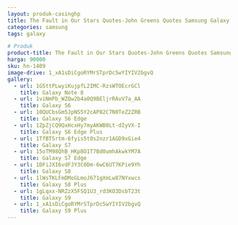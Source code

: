 ```yaml
---
layout: produk-casinghp
title: The Fault in Our Stars Quotes-John Greens Quotes Samsung Galaxy S9 Plus Case
categories: samsung
tags: galaxy

# Produk
product-title: The Fault in Our Stars Quotes-John Greens Quotes Samsung Galaxy S9 Plus Case
harga: 90000
sku: hn-1409
image-drive: 1_xA1sDiCgoRYMrSTprDc5wYIYIV2bgvQ
gallery:
  - url: 1G5ttPLwyiKujpfL2IMC-RzsWTOEcrGCl
    title: Galaxy Note 8
  - url: 1viNmPb_WZQw2b4a0Q9BEljrRAvV7a_AA
    title: Galaxy S6
  - url: 10QUCbsGm5JpNS5Y2cAP82C7N0TeZ2ZRB
    title: Galaxy S6 Edge
  - url: 1ZpZjCQ9QxHcxHy7myAKWB0Lt-dIyVX-I
    title: Galaxy S6 Edge Plus
  - url: 1TfBTSrtm-6fyis5t0s2nzr1AGD9xGie4
    title: Galaxy S7
  - url: 15oTM98QhB_HKp8O1T7Bd0umhAkwkYM7A
    title: Galaxy S7 Edge
  - url: 1DFiJXI6vdFJY3C0Dm-6wC6UT7KPie9Yh
    title: Galaxy S8
  - url: 1lWsTKLFmDMoGLmoJ671gXmLw87NYxwcs
    title: Galaxy S8 Plus
  - url: 1gLqxx-NRZzX5FSQ1U3_rd3KO3DsbT23t
    title: Galaxy S9
  - url: 1_xA1sDiCgoRYMrSTprDc5wYIYIV2bgvQ
    title: Galaxy S9 Plus
---
```

